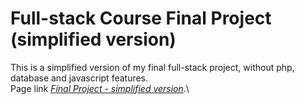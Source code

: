 # Full-stack Course Final Project (simplified version)
This is a simplified version of my final full-stack project, without php, database and javascript features.\
Page link *[Final Project - simplified version](https://mjrmartins.github.io/full-stack-final-simplified/)*.\
